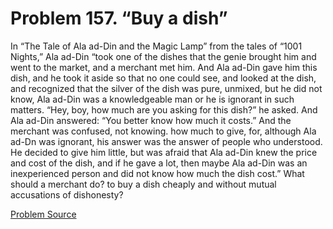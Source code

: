 # Problem 157. “Buy a dish”

In “The Tale of Ala ad-Din and the Magic Lamp” from the tales of “1001 Nights,” Ala ad-Din “took one of the dishes that the genie brought him and went to the market, and a merchant met him. And Ala ad-Din gave him this dish, and he took it aside so that no one could see, and looked at the dish, and recognized that the silver of the dish was pure, unmixed, but he did not know, Ala ad-Din was a knowledgeable man or he is ignorant in such matters. “Hey, boy, how much are you asking for this dish?” he asked. And Ala ad-Din answered: “You better know how much it costs.” And the merchant was confused, not knowing. how much to give, for, although Ala ad-Dn was ignorant, his answer was the answer of people who understood. He decided to give him little, but was afraid that Ala ad-Din knew the price and cost of the dish, and if he gave a lot, then maybe Ala ad-Din was an inexperienced person and did not know how much the dish cost.” What should a merchant do? to buy a dish cheaply and without mutual accusations of dishonesty?

[Problem Source](https://www.trizland.ru/tasks/1872/)